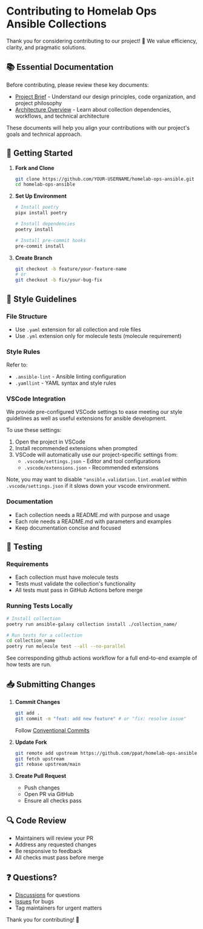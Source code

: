 # Contributing to Homelab Ops Ansible Collections

Thank you for considering contributing to our project! 🎉 We value efficiency, clarity, and pragmatic solutions.

## 📚 Essential Documentation

Before contributing, please review these key documents:

- [Project Brief](projectBrief.md) - Understand our design principles, code organization, and project philosophy
- [Architecture Overview](memory-bank/architectureOverview.md) - Learn about collection dependencies, workflows, and technical architecture

These documents will help you align your contributions with our project's goals and technical approach.

## 🚀 Getting Started

1. **Fork and Clone**

   ```bash
   git clone https://github.com/YOUR-USERNAME/homelab-ops-ansible.git
   cd homelab-ops-ansible
   ```

2. **Set Up Environment**

   ```bash
   # Install poetry
   pipx install poetry

   # Install dependencies
   poetry install

   # Install pre-commit hooks
   pre-commit install
   ```

3. **Create Branch**

   ```bash
   git checkout -b feature/your-feature-name
   # or
   git checkout -b fix/your-bug-fix
   ```

## 📝 Style Guidelines

### File Structure

- Use `.yaml` extension for all collection and role files
- Use `.yml` extension only for molecule tests (molecule requirement)

### Style Rules

Refer to:

- `.ansible-lint` - Ansible linting configuration
- `.yamllint` - YAML syntax and style rules

### VSCode Integration

We provide pre-configured VSCode settings to ease meeting our style guidelines as well as useful extensions for ansible development.

To use these settings:

1. Open the project in VSCode
2. Install recommended extensions when prompted
3. VSCode will automatically use our project-specific settings from:
   - `.vscode/settings.json` - Editor and tool configurations
   - `.vscode/extensions.json` - Recommended extensions

Note, you may want to disable `"ansible.validation.lint.enabled` within `.vscode/settings.json` if it slows down your vscode environment.

### Documentation

- Each collection needs a README.md with purpose and usage
- Each role needs a README.md with parameters and examples
- Keep documentation concise and focused

## 🧪 Testing

### Requirements

- Each collection must have molecule tests
- Tests must validate the collection's functionality
- All tests must pass in GitHub Actions before merge

### Running Tests Locally

```bash
# Install collection
poetry run ansible-galaxy collection install ./collection_name/

# Run tests for a collection
cd collection_name
poetry run molecule test --all --no-parallel
```

See corresponding github actions workflow for a full end-to-end example of how tests are run.

## 📥 Submitting Changes

1. **Commit Changes**

   ```bash
   git add .
   git commit -m "feat: add new feature" # or "fix: resolve issue"
   ```

   Follow [Conventional Commits](https://www.conventionalcommits.org/)

2. **Update Fork**

   ```bash
   git remote add upstream https://github.com/ppat/homelab-ops-ansible.git
   git fetch upstream
   git rebase upstream/main
   ```

3. **Create Pull Request**
   - Push changes
   - Open PR via GitHub
   - Ensure all checks pass

## 🔍 Code Review

- Maintainers will review your PR
- Address any requested changes
- Be responsive to feedback
- All checks must pass before merge

## ❓ Questions?

- [Discussions](https://github.com/ppat/homelab-ops-ansible/discussions) for questions
- [Issues](https://github.com/ppat/homelab-ops-ansible/issues) for bugs
- Tag maintainers for urgent matters

Thank you for contributing! 🙏
